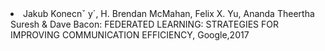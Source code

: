 <li>Jakub Konecnˇ y´, H. Brendan McMahan, Felix X. Yu, Ananda Theertha Suresh & Dave Bacon: FEDERATED LEARNING: STRATEGIES FOR IMPROVING
COMMUNICATION EFFICIENCY, Google,2017</li>

